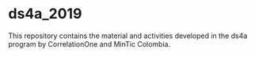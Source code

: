 # ds4a_2019
This repository contains the material and activities developed in the ds4a program by CorrelationOne and MinTic Colombia.
